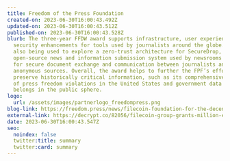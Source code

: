 ```yaml
---
title: Freedom of the Press Foundation
created-on: 2023-06-30T16:00:43.492Z
updated-on: 2023-06-30T16:00:43.512Z
published-on: 2023-06-30T16:00:43.528Z
blurb: The three-year FFDW award supports infrastructure, user experience, and
  security enhancements for tools used by journalists around the globe. It’s
  also being used to explore a zero-trust architecture for SecureDrop, an
  open-source news and information submission system used by newsrooms worldwide
  for secure document exchange and communication between journalists and
  anonymous sources. Overall, the award helps to further the FPF’s efforts to
  preserve historically critical information, such as its comprehensive database
  of press freedom violations in the United States and government data that
  belongs in the public sphere.
logo:
  url: /assets/images/partnerlogo_freedompress.png
blog-link: https://freedom.press/news/filecoin-foundation-for-the-decentralized-web-funds-freedom-of-the-press-foundation-with-largest-grant-in-our-history/
external-link: https://decrypt.co/82056/filecoin-group-grants-million-edward-snowden-press-freedom-foundation
date: 2023-06-30T16:00:43.547Z
seo:
  noindex: false
  twitter:title: summary
  twitter:card: summary
---
```

